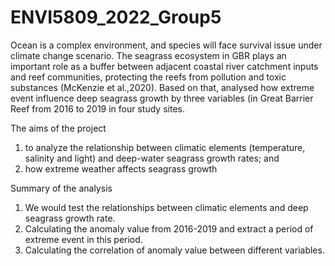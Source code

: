 # ENVI5809_2022_Group5
Ocean is a complex environment, and species will face survival issue under climate change scenario. The seagrass ecosystem in GBR plays an important role as a buffer between adjacent coastal river catchment inputs and reef communities, protecting the reefs from pollution and toxic substances (McKenzie et al.,2020). Based on that, analysed how extreme event influence deep seagrass growth by three variables (in Great Barrier Reef from 2016 to 2019 in four study sites. 

The aims of the project 
1) to analyze the relationship between climatic elements (temperature, salinity and light) and deep-water seagrass growth rates; and 
2) how extreme weather affects seagrass growth

Summary of the analysis
1)	We would test the relationships between climatic elements and deep seagrass growth rate.
2)	Calculating the anomaly value from 2016-2019 and extract a period of extreme event in this period.
3)	Calculating the correlation of anomaly value between different variables.
